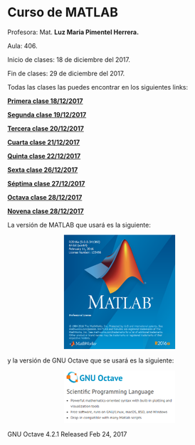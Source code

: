 # Curso de MATLAB #

Profesora: Mat. **Luz Maria Pimentel Herrera.**

Aula: 406.

Inicio de clases: 18 de diciembre del 2017.

Fin de clases: 29 de diciembre del 2017.

Todas las clases las puedes encontrar en los siguientes links:

**[Primera clase 18/12/2017](https://github.com/carlosal1015/MATLAB/blob/master/Clase%201/Primera%20clase.ipynb)**

**[Segunda clase 19/12/2017](https://github.com/carlosal1015/MATLAB/blob/master/Clase%202/Segunda%20clase.ipynb)**

**[Tercera clase 20/12/2017](https://github.com/carlosal1015/MATLAB/blob/master/Clase%203/Tercera%20clase.ipynb)**

**[Cuarta clase 21/12/2017](https://github.com/carlosal1015/MATLAB/blob/master/Clase%204/Cuarta%20clase.ipynb)**

**[Quinta clase 22/12/2017](https://github.com/carlosal1015/MATLAB/blob/master/Clase%205/Quinta%20clase.ipynb)**

**[Sexta clase 26/12/2017](https://github.com/carlosal1015/MATLAB/blob/master/Clase%206/Sexta%20clase.ipynb)**

**[Séptima clase 27/12/2017](https://github.com/carlosal1015/MATLAB/blob/master/Clase%207/S%C3%A9ptima%20clase.ipynb)**

**[Octava clase 28/12/2017](https://github.com/carlosal1015/MATLAB/blob/master/Clase%208/Octava%20clase.ipynb)**

**[Novena clase 28/12/2017](https://github.com/carlosal1015/MATLAB/blob/master/Clase%209/Novena%20clase.ipynb)**

La versión de MATLAB que usará es la siguiente:

<p align="center">
  <img src="https://github.com/carlosal1015/MATLAB/blob/master/images/logomatlab.png" width="250">
</p>

y la versión de GNU Octave que se usará es la siguiente:

<p align="center">
  <img src="https://github.com/carlosal1015/MATLAB/blob/master/images/gnuoctave.png" width="250">
</p>

GNU Octave 4.2.1 Released
Feb 24, 2017
